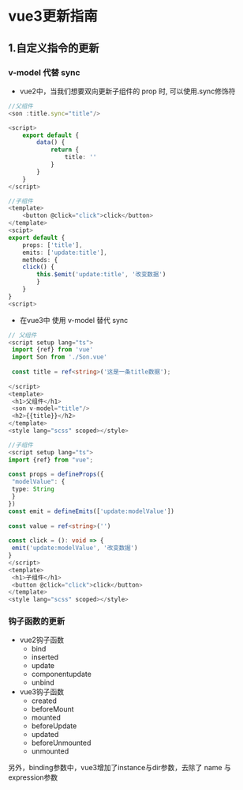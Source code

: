 # vue3更新指南
## 1.自定义指令的更新
### v-model 代替 sync
* vue2中，当我们想要双向更新子组件的 prop 时, 可以使用.sync修饰符

```ts
//父组件
<son :title.sync="title"/>

<script>
	export default {
		data() {
			return {
				title: ''
			}
		}
	}
</script>

//子组件
<template>
	<button @click="click">click</button>
</template>
<scipt>
export default {
	props: ['title'],
	emits: ['update:title'],
	methods: {
	click() {
		this.$emit('update:title', '改变数据')
		}
	}
}
<script>
```
* 在vue3中 使用 v-model 替代 sync
```ts
// 父组件
<script setup lang="ts">  
 import {ref} from 'vue'  
 import Son from './Son.vue'  
  
 const title = ref<string>('这是一条title数据');  
  
</script>  
<template>  
 <h1>父组件</h1>  
 <son v-model="title"/>  
 <h2>{{title}}</h2>  
</template>  
<style lang="scss" scoped></style>

//子组件
<script setup lang="ts">  
import {ref} from "vue";  
  
const props = defineProps({  
 "modelValue": {  
 type: String  
 }  
})  
const emit = defineEmits(['update:modelValue'])  
  
const value = ref<string>('')  
  
const click = (): void => {  
 emit('update:modelValue', '改变数据')  
}  
</script>  
<template>  
 <h1>子组件</h1>  
 <button @click="click">click</button>  
</template>  
<style lang="scss" scoped></style>
```

### 钩子函数的更新
- vue2钩子函数
	- bind
	- inserted
	- update
	- componentupdate
	- unbind
- vue3钩子函数
	- created
	- beforeMount
	- mounted
	- beforeUpdate
	- updated
	- beforeUnmounted
	- unmounted

另外，binding参数中，vue3增加了instance与dir参数，去除了 name 与 expression参数

